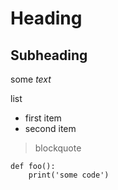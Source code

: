 # Heading

## Subheading

some *text*

list
  - first item
  - second item

> blockquote

```
def foo():
    print('some code')
```